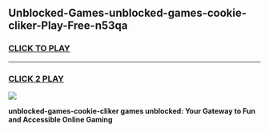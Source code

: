 
## Unblocked-Games-unblocked-games-cookie-cliker-Play-Free-n53qa
<h3>
<a href="https://premium76.site?title=unblocked-games-cookie-cliker&ref=24M">CLICK TO PLAY</a></h3>
<hr>

<h3>
<a href="https://premium76.site?title=unblocked-games-cookie-cliker&ref=24M">CLICK 2 PLAY</a>
  
</h3>

<a href="https://premium76.site?title=unblocked-games-cookie-cliker&ref=24M"><img src="https://clearcache.store/games.png"></a>


**unblocked-games-cookie-cliker games unblocked: Your Gateway to Fun and Accessible Online Gaming**
